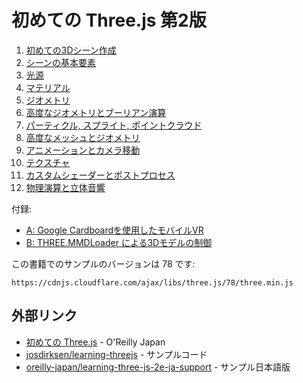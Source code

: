 # 初めての Three.js 第2版

1. [初めての3Dシーン作成](01/README.md)
2. [シーンの基本要素](02/README.md)
3. [光源](03/README.md)
4. [マテリアル](04/README.md)
5. [ジオメトリ](05/README.md)
6. [高度なジオメトリとブーリアン演算](06/README.md)
7. [パーティクル, スプライト, ポイントクラウド](07/README.md)
8. [高度なメッシュとジオメトリ](08/README.md)
9. [アニメーションとカメラ移動](09/README.md)
10. [テクスチャ](10/README.md)
11. [カスタムシェーダーとポストプロセス](11/README.md)
12. [物理演算と立体音響](12/README.md)

付録:
- [A: Google Cardboardを使用したモバイルVR](appendix-a/README.md)
- [B: THREE.MMDLoader による3Dモデルの制御](appendix-b/README.md)

この書籍でのサンプルのバージョンは 78 です:

```
https://cdnjs.cloudflare.com/ajax/libs/three.js/78/three.min.js
```

## 外部リンク
- [初めての Three.js](https://www.oreilly.co.jp/books/9784873117706/) - O'Reilly Japan
- [josdirksen/learning-threejs](https://github.com/josdirksen/learning-threejs) - サンプルコード
- [oreilly-japan/learning-three-js-2e-ja-support](oreilly-japan/learning-three-js-2e-ja-support) - サンプル日本語版
